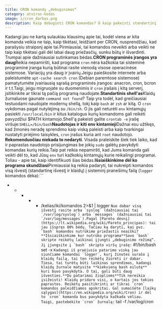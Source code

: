 ```yaml
---
title: CRON komandų „debuginimas“
category: atviras-kodas
image: i/cron_darbas.png
description: Kaip debuginti CRON komandas? O kaip pakeisti standartinį CRON shellą į bash vietoje sh? Kaip surasti kur nutrūko programa?
---
```


Kadangi jau ne kartą sulaukiau klausimų apie tai, kodėl viena ar kita komanda veikia ne taip, kaip tikėtasi, leidžiant per CRON, nusprendžiau, kad parašysiu straipsnį apie tai.Pirmiausiai, tai komandos neveikti arba veikti ne taip kaip tikėtasi gali dėl labai daug priežasčių, sunku būtų ir išvardinti. Trumpai apie dažniausiai sutinkamas bėdas.**CRON programinės įrangos yra daug**Reikia nepamiršti, kad programa `cron` nėra kažkokia tai sisteminė programinė įranga kurią būtinai rasite vienodą visose operacinėse sistemose. Variacijų yra daug ir įvairių.Jeigu paieškosite internete arba paleistumėte `apt-cache search cron` (Debian paremtose sistemose) pamatytumėte įvairiausią sąrašą programinės įrangos: anacron, cron, bcron ir t.t.Taigi, jeigu migruojate su duomenimis ir `cron` įrašais į kitą serverį, įsitikinkite ar tikrai tą pačią programą naudojate.**Standartinis shell'as**Klaidų žurnaluose gaunate `command not found`? Taip yra todėl, kad greičiausiai testuodami naudojate modernų shellą, tokį kaip `bash` ar `zsh` ar kitą. O `cron` vykdomas pagal nutylėjimą su `/bin/sh`. O jis gali neturėti `env` kintamųjų pasiekti `/usr/local/bin` ir kitus katalogus kurių komandoms gali reikėti pavyzdžiui $PATH kintamojo.Shell'ą pakeisti galite `crontab -e` įrašę viršuje:```
SHELL=/bin/bash
```**Naudotojas ir kiti env kintamieji**Dažnai esu užtikęs, kad žmonės neradę sprendimo kaip viską paleisti arba kaip tvarkingai nustatyti priėjimo taisykles, `cron` įrašus kuria ant `root` naudotojo. **Rekomenduočiau niekada to nedaryti**. Visada praleiskite šiek tiek laiko, kad ir paprastas naudotojo prisijungimas be jokių `sudo` galėtų pavykdyti komandas kurių reikia.Taip pat reikia nepamiršti, kad Jums komanda gali veikti dėl to, kad Jūsų `env` turi kažkokių kintamųjų kurie reikalingi programai. Toliau - apie tai, kaip identifikuoti šias bėdas.**Išsiaiškinkime dėl ko programa skundžiasi**Pirmiausiai ką reikia padaryti, tai nukreipti komandos visą išvestį (standartinę išvestį ir klaidų) į sisteminį pranešimų failą (`logger` komandos dėka):```
* * * * * /kelias/iki/komandos 2>&1 | logger
```Nuo dabar visą išvestį rasite arba `syslog` (dažniausiai tai `/var/log/syslog`) arba `messages` (dažniausiai tai `/var/log/messages`).Pagal [Pareto dėsnį](https://lt.wikipedia.org/wiki/Pareto_principas): tai jau išspręs 80% bėdų. Tačiau ką daryti, kai pvz. `bash` komandos nutrūkimo priežastis neaiški?**Išsiaiškinkime kur nutrūko programa**Savo `bash` skripte reikėtų laikinai įjungti „debuginimo režimą“. Jį įjungsite į `bash` skripto viršų įrašę:```
#!/bin/bash
set -x
```Kadangi iš praėjusio patarimo viską jau siunčiame komandai `logger`, kurį žinutes surašo į klaidų failą, tai ten reikėtų žiūrėti ir dabar. Tiesa, tai turėtų būti laikinas sprendimas, kadangi klaidų žurnale matysite **kiekvieną bash eilutę** kuri buvo pavykdyta. O tai, gali būti daug išvesties.**Du patarimai žiopliems**Tik nereikia įsižeisti! Klaidų pridaro visi, o kartais jos tokios paprastos. Reikėtų pasitikrinti ar tikrai `cron` komandos paleidžiamos apskritai. Gal sumaišėte [laikų sąlygas](https://en.wikipedia.org/wiki/Cron) ir dėl to `cron` komanda bus pavykdyta kažkada vėliau. Taigi, pastebėkite `cron` žurnalą:```
tail -f /var/log/cron
```Taip pat internete rasite ne vieną online įrankį, kuris gali „išversti“ į žmogišką kalbą kada komandos bus paleidžiamos. Štai [vienas iš tų įrankių](https://crontranslator.appspot.com/).
